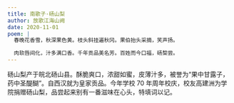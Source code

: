 ```yaml
---
title: 南歌子·砀山梨
author: 放歌江海山阙
date: 2020-11-01
poem: |
  春晚花香雪，秋深果色黄。枝头斜挂遍秋冈。果伯抬头采摘，笑声扬。

  肉软唇间化，汁多满口香。千年贡品美名芳。百姓而今口福，砀棃尝。
---
```


砀山梨产于皖北砀山县。酥脆爽口，浓甜如蜜，皮薄汁多，被誉为“果中甘露子，药中圣醍醐”。自西汉就为皇家贡品。今年学校 70 年周年校庆，校友高建洲为学院捐赠砀山梨，品尝起来别有一番滋味在心头，特填词以记。
